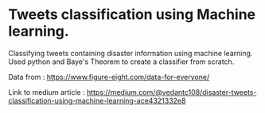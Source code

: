 # Tweets classification using Machine learning.

Classifying tweets containing disaster information using machine learning.
Used python and Baye's Theorem to create a classifier from scratch.

Data from : https://www.figure-eight.com/data-for-everyone/

Link to medium article : https://medium.com/@vedantc108/disaster-tweets-classification-using-machine-learning-ace4321332e8

